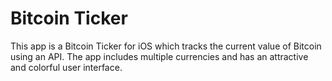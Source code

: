 #  Bitcoin Ticker

This app is a Bitcoin Ticker for iOS which tracks the current value of Bitcoin using an API. The app includes multiple currencies and has an attractive and colorful user interface.


